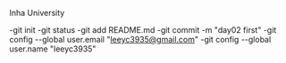 Inha University

-git init
-git status
-git add README.md 
-git commit -m "day02 first"
-git config --global user.email "leeyc3935@gmail.com"
-git config --global user.name "leeyc3935"


